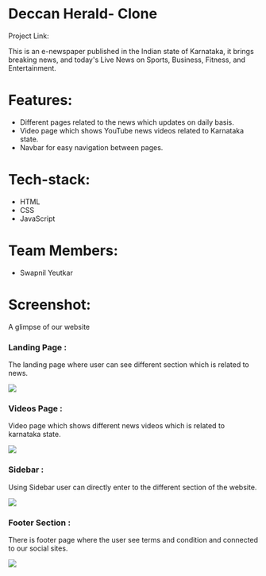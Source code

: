 # Deccan Herald- Clone
Project Link: 


This is an e-newspaper published in the Indian state of Karnataka, it brings breaking news, and today's Live News on Sports, Business, Fitness, and Entertainment.

# Features:
- Different pages related to the news which updates on daily basis.
- Video page which shows YouTube news videos related to Karnataka state.
- Navbar for easy navigation between pages.

# Tech-stack:
- HTML
- CSS
- JavaScript


# Team Members:
- Swapnil Yeutkar


# Screenshot:

A glimpse of our website

###  Landing Page : 
The landing page where user can see different section which is related to news.

<img src="https://user-images.githubusercontent.com/101391604/192854244-1da570d5-9c89-4f16-94e3-400c8aa96c02.png"/>


###  Videos Page : 
Video page which shows different news videos which is related to karnataka state.

<img src="https://user-images.githubusercontent.com/101391604/192855691-c114250d-9b22-491f-9eed-d70d29c36ced.png"/>


###  Sidebar : 
Using Sidebar user can directly enter to the different section of the website.  

<img src="https://user-images.githubusercontent.com/101391604/192855713-b754b973-17a5-4444-8d0e-9ee7f1093cee.png"/>

### Footer Section : 
There is footer page where the user see terms and condition and connected to our social sites.

<img src="https://user-images.githubusercontent.com/101391604/192855771-62d8d72d-ddc4-4563-8457-e3a4a222a87a.png"/>
